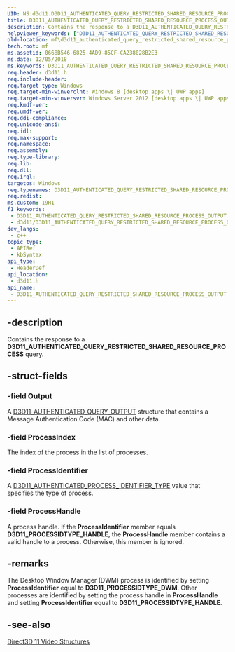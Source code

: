 ```yaml
---
UID: NS:d3d11.D3D11_AUTHENTICATED_QUERY_RESTRICTED_SHARED_RESOURCE_PROCESS_OUTPUT
title: D3D11_AUTHENTICATED_QUERY_RESTRICTED_SHARED_RESOURCE_PROCESS_OUTPUT (d3d11.h)
description: Contains the response to a D3D11_AUTHENTICATED_QUERY_RESTRICTED_SHARED_RESOURCE_PROCESS query.
helpviewer_keywords: ["D3D11_AUTHENTICATED_QUERY_RESTRICTED_SHARED_RESOURCE_PROCESS_OUTPUT","D3D11_AUTHENTICATED_QUERY_RESTRICTED_SHARED_RESOURCE_PROCESS_OUTPUT structure [Media Foundation]","d3d11/D3D11_AUTHENTICATED_QUERY_RESTRICTED_SHARED_RESOURCE_PROCESS_OUTPUT","mf.d3d11_authenticated_query_restricted_shared_resource_process_output"]
old-location: mf\d3d11_authenticated_query_restricted_shared_resource_process_output.htm
tech.root: mf
ms.assetid: 0668B546-6825-4AD9-85CF-CA238028B2E3
ms.date: 12/05/2018
ms.keywords: D3D11_AUTHENTICATED_QUERY_RESTRICTED_SHARED_RESOURCE_PROCESS_OUTPUT, D3D11_AUTHENTICATED_QUERY_RESTRICTED_SHARED_RESOURCE_PROCESS_OUTPUT structure [Media Foundation], d3d11/D3D11_AUTHENTICATED_QUERY_RESTRICTED_SHARED_RESOURCE_PROCESS_OUTPUT, mf.d3d11_authenticated_query_restricted_shared_resource_process_output
req.header: d3d11.h
req.include-header: 
req.target-type: Windows
req.target-min-winverclnt: Windows 8 [desktop apps \| UWP apps]
req.target-min-winversvr: Windows Server 2012 [desktop apps \| UWP apps]
req.kmdf-ver: 
req.umdf-ver: 
req.ddi-compliance: 
req.unicode-ansi: 
req.idl: 
req.max-support: 
req.namespace: 
req.assembly: 
req.type-library: 
req.lib: 
req.dll: 
req.irql: 
targetos: Windows
req.typenames: D3D11_AUTHENTICATED_QUERY_RESTRICTED_SHARED_RESOURCE_PROCESS_OUTPUT
req.redist: 
ms.custom: 19H1
f1_keywords:
 - D3D11_AUTHENTICATED_QUERY_RESTRICTED_SHARED_RESOURCE_PROCESS_OUTPUT
 - d3d11/D3D11_AUTHENTICATED_QUERY_RESTRICTED_SHARED_RESOURCE_PROCESS_OUTPUT
dev_langs:
 - c++
topic_type:
 - APIRef
 - kbSyntax
api_type:
 - HeaderDef
api_location:
 - d3d11.h
api_name:
 - D3D11_AUTHENTICATED_QUERY_RESTRICTED_SHARED_RESOURCE_PROCESS_OUTPUT
---
```


## -description

Contains the response to a <b>D3D11_AUTHENTICATED_QUERY_RESTRICTED_SHARED_RESOURCE_PROCESS</b> query.

## -struct-fields

### -field Output

A <a href="https://docs.microsoft.com/windows/desktop/api/d3d11/ns-d3d11-d3d11_authenticated_query_output">D3D11_AUTHENTICATED_QUERY_OUTPUT</a> structure that contains a Message Authentication Code (MAC) and other data.

### -field ProcessIndex

The index of the process in the list of processes.

### -field ProcessIdentifier

A <a href="https://docs.microsoft.com/windows/desktop/api/d3d11/ne-d3d11-d3d11_authenticated_process_identifier_type">D3D11_AUTHENTICATED_PROCESS_IDENTIFIER_TYPE</a> value that specifies the type of process.

### -field ProcessHandle

A process handle. If the <b>ProcessIdentifier</b> member equals <b>D3D11_PROCESSIDTYPE_HANDLE</b>, the <b>ProcessHandle</b> member contains a valid handle to a process. Otherwise, this member is ignored.

## -remarks

The Desktop Window Manager (DWM) process is identified by setting <b>ProcessIdentifier</b> equal to <b>D3D11_PROCESSIDTYPE_DWM</b>. Other processes are identified by setting the process handle in <b>ProcessHandle</b> and setting <b>ProcessIdentifier</b> equal to <b>D3D11_PROCESSIDTYPE_HANDLE</b>.

## -see-also

<a href="https://docs.microsoft.com/windows/desktop/medfound/direct3d-11-video-structures">Direct3D 11 Video Structures</a>

